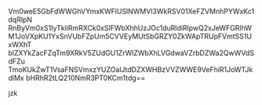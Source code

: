 Vm0weE5GbFdWWGhVYmxKWFlUSlNWMVl3WkRSV01XeFZVMnhPYWxKc1dqRlpN
RnByVm0xS1IyTkliRmRXCk0xSlFWbXhhUzJOc1duRldiRlpwQ2xJeWFGRlhW
M1JoVXpKU1YxSnVUbFZpUm5CVVEyMUtSbGRZY0ZkWApTRUpFVmtSS1UxWXhT
blZXYkZacFZqTm9XRkV5ZUdGU1ZrWlZWbXhLVGdwaVZrbDZWa2QwWVdSdFZu
TmoKUkZwT1VsaFNSVmxzYUZOalJtdDZXWHBzVVZWWE9VeFhiR1JoWTJkdlMx
bHRhR2tLQ210NmR3PT0KCm1tdg==

jzk